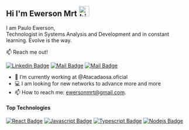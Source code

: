 ## Hi I'm Ewerson Mrt <img src="https://user-images.githubusercontent.com/1303154/88677602-1635ba80-d120-11ea-84d8-d263ba5fc3c0.gif" width="28px" alt="hi">


I am Paulo Ewerson, <br/>
Technologist in Systems Analysis and Development and in constant learning. Evolve is the way.  <br/>

:mailbox: Reach me out!

[![Linkedin Badge](https://img.shields.io/badge/-Ewerson-0e76a8?style=flat&labelColor=0e76a8&logo=linkedin&logoColor=white)](https://www.linkedin.com/in/ewerson-martins-5a3143b6/) [![Mail Badge](https://img.shields.io/badge/-@pauloewerson_-e84393?style=flat&labelColor=e84393&logo=instagram&logoColor=white)](https://instagram.com/pauloewerson_) [![Mail Badge](https://img.shields.io/badge/-ewersonmrt-c0392b?style=flat&labelColor=c0392b&logo=gmail&logoColor=white)](mailto:ewersonmrt@gmail.com)

<!-- TODO: Add last video link -->

- 🔭 I’m currently working at @Atacadaosa.oficial
- :computer: I am looking for new networks to advance more and more
- 📫 How to reach me: ewersonmrt@gmail.com.

#### Top Technologies

<!-- TODO: Make technologies links takes you to repositories -->

[![React Badge](https://img.shields.io/badge/-React-61DBFB?style=for-the-badge&labelColor=black&logo=react&logoColor=61DBFB)](#) [![Javascript Badge](https://img.shields.io/badge/-Javascript-F0DB4F?style=for-the-badge&labelColor=black&logo=javascript&logoColor=F0DB4F)](#) [![Typescript Badge](https://img.shields.io/badge/-Typescript-007acc?style=for-the-badge&labelColor=black&logo=typescript&logoColor=007acc)](#) [![Nodejs Badge](https://img.shields.io/badge/-Nodejs-3C873A?style=for-the-badge&labelColor=black&logo=node.js&logoColor=3C873A)](#)


